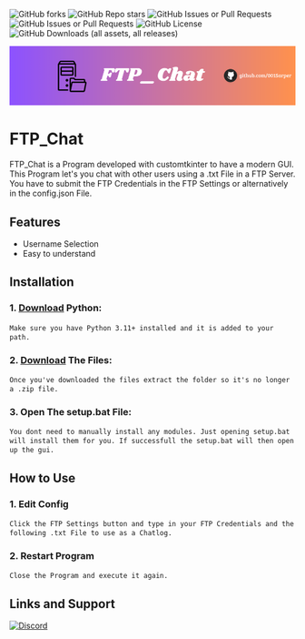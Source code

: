 
![GitHub forks](https://img.shields.io/github/forks/001Sarper/FTP_Chat)
![GitHub Repo stars](https://img.shields.io/github/stars/001Sarper/FTP_Chat)
![GitHub Issues or Pull Requests](https://img.shields.io/github/issues/001Sarper/FTP_Chat)
![GitHub Issues or Pull Requests](https://img.shields.io/github/issues-pr/001Sarper/FTP_Chat)
![GitHub License](https://img.shields.io/github/license/001Sarper/FTP_Chat)
![GitHub Downloads (all assets, all releases)](https://img.shields.io/github/downloads/001Sarper/FTP_Cjat/total)


<p align="center">
  <picture>
    <source media="(prefers-color-scheme: dark)" srcset="./icons/logo.png">
    <img src="./icons/logo.png">
  </picture>
</p>


# FTP_Chat

FTP_Chat is a Program developed with customtkinter to have a modern GUI. This Program let's you chat with other users using a .txt File in a FTP Server.
You have to submit the FTP Credentials in the FTP Settings or alternatively in the config.json File.


## Features

- Username Selection
- Easy to understand


## Installation

### 1. [Download](https://www.python.org/downloads/) Python:

```
Make sure you have Python 3.11+ installed and it is added to your path.
```
### 2. [Download](https://github.com/001Sarper/FTP_Chat/archive/refs/heads/main.zip) The Files:

```
Once you've downloaded the files extract the folder so it's no longer a .zip file.
```
### 3. Open The setup.bat File:

```
You dont need to manually install any modules. Just opening setup.bat will install them for you. If successfull the setup.bat will then open up the gui.
```

## How to Use

### 1. Edit Config

```
Click the FTP Settings button and type in your FTP Credentials and the following .txt File to use as a Chatlog.
```

### 2. Restart Program 

```
Close the Program and execute it again.
```


## Links and Support

[![Discord](https://img.shields.io/badge/Discord-%235865F2.svg?style=for-the-badge&logo=discord&logoColor=white)](https://discord.gg/cV82pAccvq)
